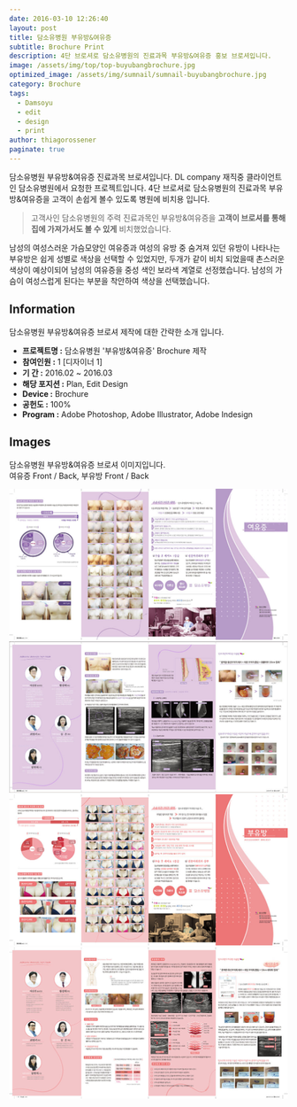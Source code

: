 ```yaml
---
date: 2016-03-10 12:26:40
layout: post
title: 담소유병원 부유방&여유증
subtitle: Brochure Print
description: 4단 브로셔로 담소유병원의 진료과목 부유방&여유증 홍보 브로셔입니다.
image: /assets/img/top/top-buyubangbrochure.jpg
optimized_image: /assets/img/sumnail/sumnail-buyubangbrochure.jpg
category: Brochure
tags:
  - Damsoyu
  - edit
  - design
  - print
author: thiagorossener
paginate: true
---
```



<link rel="stylesheet" href="/assets/css/slick.css">
<link rel="stylesheet" href="/assets/css/slick-theme.css">



담소유병원 부유방&여유증 진료과목 브로셔입니다.
DL company 재직중 클라이언트인 담소유병원에서 요청한 프로젝트입니다.
4단 브로셔로 담소유병원의 진료과목 부유방&여유증을 고객이 손쉽게 볼수 있도록 병원에 비치용 입니다.


> 고객사인 담소유병원의 주력 진료과목인 부유방&여유증을 **고객이 브로셔를 통해 집에 가져가서도 볼 수 있게** 비치했었습니다.

남성의 여성스러운 가슴모양인 여유증과 여성의 유방 중 숨겨져 있던 유방이 나타나는 부유방은 쉽게 성별로 색상을 선택할 수 있었지만, 두개가 같이 비치 되었을때 촌스러운 색상이 예상이되어
남성의 여유증을 중성 색인 보라색 계열로 선정했습니다. 남성의 가슴이 여성스럽게 된다는 부분을 착안하여 색상을 선택했습니다. 


<!--page-->

## Information

담소유병원 부유방&여유증 브로셔 제작에 대한 간략한 소개 입니다.

- **프로젝트명 :** 담소유병원 '부유방&여유증' Brochure 제작
- **참여인원 :** 1 [디자이너 1]
- **기 간 :** 2016.02 ~ 2016.03  
- **해당 포지션 :** Plan, Edit Design
- **Device :** Brochure
- **공헌도 :** 100%
- **Program :** Adobe Photoshop, Adobe Illustrator, Adobe Indesign


<!--page-->

## Images

담소유병원 부유방&여유증 브로셔 이미지입니다.<br>
여유증 Front / Back, 부유방 Front / Back  

<section class="quotes">
  <div class="bubble">
    <img src="/assets/img/slide/floating-brochure01.jpg" />
  </div>
  <div class="bubble">
    <img src="/assets/img/slide/floating-brochure02.jpg" /> 
  </div>
  <div class="bubble">
    <img src="/assets/img/slide/floating-brochure03.jpg" /> 
  </div>
  <div class="bubble">
    <img src="/assets/img/slide/floating-brochure04.jpg" /> 
  </div>
</section>


<p></p>
<p></p>

<!--page-->



<script type="text/javascript" src="https://cdnjs.cloudflare.com/ajax/libs/jquery/2.1.3/jquery.min.js"></script>
<script type="text/javascript" src="https://cdn.jsdelivr.net/jquery.slick/1.5.0/slick.min.js"></script>

<script>
	$('.quotes').slick({
  dots: true,
  infinite: true,
  autoplay: false,
  autoplaySpeed: 6000,
  speed: 800,
  slidesToShow: 1,
  adaptiveHeight: true
});
$( document ).ready(function() {
$('.no-fouc').removeClass('no-fouc');
});
</script>